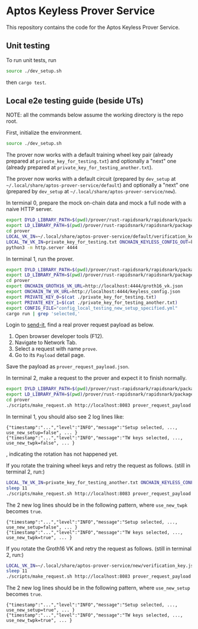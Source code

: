 # Aptos Keyless Prover Service

This repository contains the code for the Aptos Keyless Prover Service.

## Unit testing

To run unit tests, run 

```bash
source ./dev_setup.sh
```

then `cargo test`. 

## Local e2e testing guide (beside UTs)

NOTE: all the commands below assume the working directory is the repo root.

First, initialize the environment.
```bash
source ./dev_setup.sh
```

The prover now works with a default training wheel key pair (already prepared at `private_key_for_testing.txt`)
and optionally a "next" one (already prepared at `private_key_for_testing_another.txt`).

The prover now works with a default circuit (prepared by `dev_setup` at `~/.local/share/aptos-prover-service/default`)
and optionally a "next" one (prepared by `dev_setup` at `~/.local/share/aptos-prover-service/new`).

In terminal 0, prepare the mock on-chain data and mock a full node with a naive HTTP server.
```bash
export DYLD_LIBRARY_PATH=$(pwd)/prover/rust-rapidsnark/rapidsnark/package/lib:$DYLD_LIBRARY_PATH
export LD_LIBRARY_PATH=$(pwd)/prover/rust-rapidsnark/rapidsnark/package/lib:$LD_LIBRARY_PATH
cd prover
LOCAL_VK_IN=~/.local/share/aptos-prover-service/default/verification_key.json ONCHAIN_VK_OUT=groth16_vk.json cargo test groth16_vk_rewriter
LOCAL_TW_VK_IN=private_key_for_testing.txt ONCHAIN_KEYLESS_CONFIG_OUT=keyless_config.json cargo test tw_vk_rewriter
python3 -m http.server 4444
```

In terminal 1, run the prover.
```bash
export DYLD_LIBRARY_PATH=$(pwd)/prover/rust-rapidsnark/rapidsnark/package/lib:$DYLD_LIBRARY_PATH
export LD_LIBRARY_PATH=$(pwd)/prover/rust-rapidsnark/rapidsnark/package/lib:$LD_LIBRARY_PATH
cd prover
export ONCHAIN_GROTH16_VK_URL=http://localhost:4444/groth16_vk.json
export ONCHAIN_TW_VK_URL=http://localhost:4444/keyless_config.json
export PRIVATE_KEY_0=$(cat ./private_key_for_testing.txt) 
export PRIVATE_KEY_1=$(cat ./private_key_for_testing_another.txt)
export CONFIG_FILE="config_local_testing_new_setup_specified.yml" 
cargo run | grep 'selected,'
```

Login to [send-it](https://send-it.aptoslabs.com/home/), find a real prover request payload as below.
1. Open browser developer tools (F12).
2. Navigate to Network Tab.
3. Select a request with name `prove`.
4. Go to its `Payload` detail page.

Save the payload as `prover_request_payload.json`.

In terminal 2, make a request to the prover and expect it to finish normally.
```bash
export DYLD_LIBRARY_PATH=$(pwd)/prover/rust-rapidsnark/rapidsnark/package/lib:$DYLD_LIBRARY_PATH
export LD_LIBRARY_PATH=$(pwd)/prover/rust-rapidsnark/rapidsnark/package/lib:$LD_LIBRARY_PATH
cd prover
./scripts/make_request.sh http://localhost:8083 prover_request_payload.json
```
In terminal 1, you should also see 2 log lines like:
```
{"timestamp":"...","level":"INFO","message":"Setup selected, ..., use_new_setup=false", ... }
{"timestamp":"...","level":"INFO","message":"TW keys selected, ..., use_new_twpk=false", ... }
```
, indicating the rotation has not happened yet.


If you rotate the training wheel keys and retry the request as follows.
(still in terminal 2, run:)
```bash
LOCAL_TW_VK_IN=private_key_for_testing_another.txt ONCHAIN_KEYLESS_CONFIG_OUT=keyless_config.json cargo test tw_vk_rewriter
sleep 11
./scripts/make_request.sh http://localhost:8083 prover_request_payload.json
```
The 2 new log lines should be in the following pattern, where `use_new_twpk` becomes `true`.
```
{"timestamp":"...","level":"INFO","message":"Setup selected, ..., use_new_setup=false", ... }
{"timestamp":"...","level":"INFO","message":"TW keys selected, ..., use_new_twpk=true", ... }
```

If you rotate the Groth16 VK and retry the request as follows.
(still in terminal 2, run:)
```bash
LOCAL_VK_IN=~/.local/share/aptos-prover-service/new/verification_key.json ONCHAIN_VK_OUT=groth16_vk.json cargo test groth16_vk_rewriter
sleep 11
./scripts/make_request.sh http://localhost:8083 prover_request_payload.json
```
The 2 new log lines should be in the following pattern, where `use_new_setup` becomes `true`.
```
{"timestamp":"...","level":"INFO","message":"Setup selected, ..., use_new_setup=true", ... }
{"timestamp":"...","level":"INFO","message":"TW keys selected, ..., use_new_twpk=true", ... }
```
